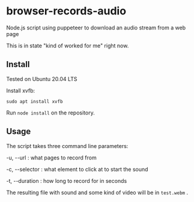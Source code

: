 # browser-records-audio
Node.js script using puppeteer to download an audio stream from a web page

This is in state "kind of worked for me" right now.

## Install

Tested on Ubuntu 20.04 LTS

Install xvfb:

    sudo apt install xvfb
    
Run ```node install``` on the repository.

## Usage

The script takes three command line parameters:

 -u, --url : what pages to record from
 
 -c, --selector : what element to click at to start the sound
 
 -t, --duration : how long to record for in seconds

The resulting file with sound and some kind of video will be in ```test.webm``` .
